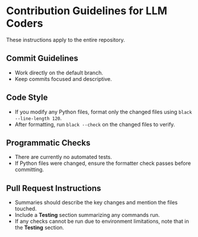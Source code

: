 # Contribution Guidelines for LLM Coders

These instructions apply to the entire repository.

## Commit Guidelines
- Work directly on the default branch.
- Keep commits focused and descriptive.

## Code Style
- If you modify any Python files, format only the changed files using
  `black --line-length 120`.
- After formatting, run `black --check` on the changed files to verify.

## Programmatic Checks
- There are currently no automated tests.
- If Python files were changed, ensure the formatter check passes before committing.

## Pull Request Instructions
- Summaries should describe the key changes and mention the files touched.
- Include a **Testing** section summarizing any commands run.
- If any checks cannot be run due to environment limitations, note that in the **Testing** section.
